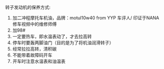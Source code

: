 转子发动机的保养方式:
1. 加二冲程摩托车机油，品牌：motul10w40 from YYP 车评人/ 印证于NANA修车视频中的维修师傅
2. 加98#
3. 一定要热车，即水温表动了，才去拉高转
4. 停车时要轰两脚油门（目的是为了将机油润滑转子）
5. 经常拉拉高转，清积碳
6. 不能带着故障码开车
7. 开车时注意水温表和油温表